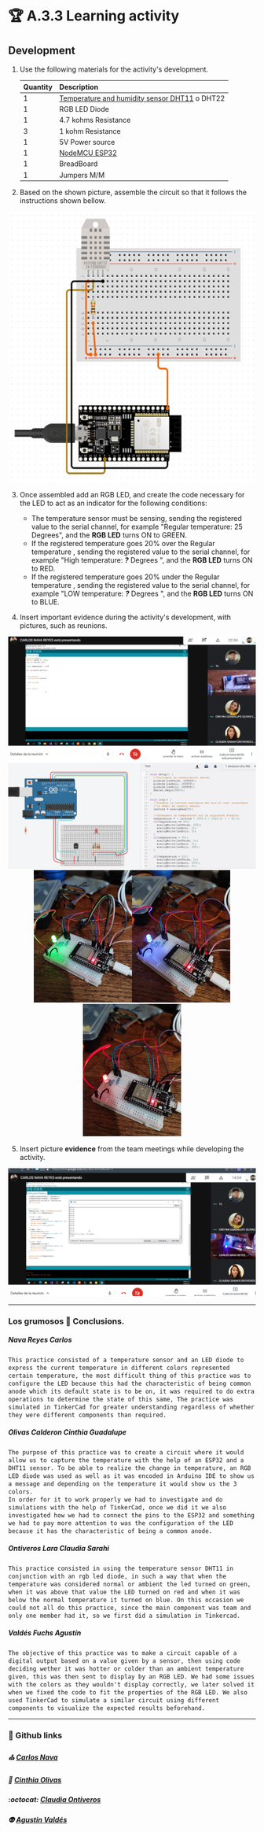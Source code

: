 # :trophy: A.3.3 Learning activity

## Development

1. Use the following materials for the activity's development.

   | Quantity | Description                                                                                                                                                                                                                              |
   | -------- | ---------------------------------------------------------------------------------------------------------------------------------------------------------------------------------------------------------------------------------------- |
   | 1        | [Temperature and humidity sensor DHT11](https://articulo.mercadolibre.com.mx/MLM-664315278-sensor-de-temperatura-y-humedad-dht11-cjumpers-arduino-pic-_JM#position=1&type=item&tracking_id=b203e8cd-c375-429a-9b75-8c57e8b35386) o DHT22 |
   | 1        | RGB LED Diode                                                                                                                                                                                                                            |
   | 1        | 4.7 kohms Resistance                                                                                                                                                                                                                     |
   | 3        | 1 kohm Resistance                                                                                                                                                                                                                        |
   | 1        | 5V Power source                                                                                                                                                                                                                          |
   | 1        | [NodeMCU ESP32](https://articulo.mercadolibre.com.mx/MLM-587686290-esp32-wifi-bluetooth-42-ble-nodemcu-esp8266-libro-gratis-_JM#position=1&type=item&tracking_id=84a6234b-5016-47eb-9950-39b49846ca72)                                   |
   | 1        | BreadBoard                                                                                                                                                                                                                               |
   | 1        | Jumpers M/M                                                                                                                                                                                                                              |

2. Based on the shown picture, assemble the circuit so that it follows the instructions shown bellow.

<p align="center"> 
<img src="../img/C3.x_ESP32_DHT_wiring_bb.png"width=500 height=550>
</p>

3. Once assembled add an RGB LED, and create the code necessary for the LED to act as an indicator for the following conditions:

   - The temperature sensor must be sensing, sending the registered value to the serial channel, for example "Regular temperature: 25 Degrees", and the **RGB LED** turns ON to GREEN.
   - If the registered temperature goes 20% over the Regular temperature , sending the registered value to the serial channel, for example "High temperature: **_?_** Degrees ", and the **RGB LED** turns ON to RED.
   - If the registered temperature goes 20% under the Regular temperature , sending the registered value to the serial channel, for example "LOW temperature: **_?_** Degrees ", and the **RGB LED** turns ON to BLUE.

4. Insert important evidence during the activity's development, with pictures, such as reunions.

<p align="center">
<img src="../img/A3.3-1.png">
<img src="../img/A3.3-2.png">
<img width="200" src="../img/A3.3-4.jpg"><img width="200" src="../img/A3.3-5.jpg"><img width="200" src="../img/A3.3-6.jpg"px>
</p>

5. Insert picture **evidence** from the team meetings while developing the activity.
<p align="center">
<img src="../img/A3.3-3.png">
</p>

---

### Los grumosos 🐻 Conclusions.

##### Nava Reyes Carlos

```
This practice consisted of a temperature sensor and an LED diode to express the current temperature in different colors represented certain temperature, the most difficult thing of this practice was to configure the LED because this had the characteristic of being common anode which its default state is to be on, it was required to do extra operations to determine the state of this same, The practice was simulated in TinkerCad for greater understanding regardless of whether they were different components than required.
```

##### Olivas Calderon Cinthia Guadalupe

```
The purpose of this practice was to create a circuit where it would allow us to capture the temperature with the help of an ESP32 and a DHT11 sensor. To be able to realize the change in temperature, an RGB LED diode was used as well as it was encoded in Arduino IDE to show us a message and depending on the temperature it would show us the 3 colors.
In order for it to work properly we had to investigate and do simulations with the help of TinkerCad, once we did it we also investigated how we had to connect the pins to the ESP32 and something we had to pay more attention to was the configuration of the LED because it has the characteristic of being a common anode.
```

##### Ontiveros Lara Claudia Sarahi

```
This practice consisted in using the temperature sensor DHT11 in conjunction with an rgb led diode, in such a way that when the temperature was considered normal or ambient the led turned on green, when it was above that value the LED turned on red and when it was below the normal temperature it turned on blue. On this occasion we could not all do this practice, since the main component was team and only one member had it, so we first did a simulation in Tinkercad.
```

##### Valdés Fuchs Agustín

```
The objective of this practice was to make a circuit capable of a digital output based on a value given by a sensor, then using code deciding wether it was hotter or colder than an ambient temperature given, this was then sent to display by an RGB LED. We had some issues with the colors as they wouldn't display correctly, we later solved it when we fixed the code to fit the properties of the RGB LED. We also used TinkerCad to simulate a similar circuit using different components to visualize the expected results beforehand.
```

---

### :octopus: Github links

##### :church: [Carlos Nava](https://github.com/CarlosNavaR/SistemasProgramables)

##### :princess: [Cinthia Olivas](https://github.com/OlivasCinthia/Sistemas-programables.git)

##### :octocat: [Claudia Ontiveros](https://github.com/OntiverosClaudia/SistemasProgramables.git)

##### :alien: [Agustin Valdés](https://github.com/dasgrossfuchs/SistemasProgramables)
